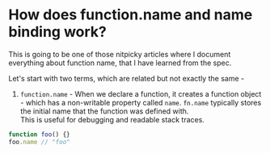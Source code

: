 # How does function.name and name binding work?

This is going to be one of those nitpicky articles where I document everything about function name, that I have learned from the spec.  

Let's start with two terms, which are related but not exactly the same -
1. `function.name` - When we declare a function, it creates a function object - which has a non-writable property called `name`. `fn.name` typically stores the initial name that the function was defined with.   
This is useful for debugging and readable stack traces.  
```js
function foo() {}
foo.name // "foo"
```
<!--stackedit_data:
eyJoaXN0b3J5IjpbLTE0MTI0OTY3NDIsMTIzMDAyNzYyNSwxMD
YyMTIzNzcxLDEyMjU4ODY4MjBdfQ==
-->